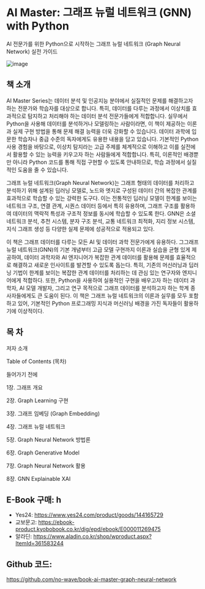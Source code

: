 
# AI Master: 그래프 뉴럴 네트워크 (GNN) with Python

AI 전문가를 위한 Python으로 시작하는 그래프 뉴럴 네트워크 (Graph Neural Network) 실전 가이드

 ![image](https://beat-by-wire.gitbook.io/beat-by-wire/~gitbook/image?url=https%3A%2F%2F3055094660-files.gitbook.io%2F%7E%2Ffiles%2Fv0%2Fb%2Fgitbook-x-prod.appspot.com%2Fo%2Fspaces%252FYzxz4QeW9UTrhrpWwKiQ%252Fuploads%252FEcmmkDuQO2Rfi8z30Rc5%252FAI%2520Master-%25E1%2584%2580%25E1%2585%25B3%25E1%2584%2585%25E1%2585%25A2%25E1%2584%2591%25E1%2585%25B3%2520%25E1%2584%2582%25E1%2585%25B2%25E1%2584%2585%25E1%2585%25A5%25E1%2586%25AF%25E1%2584%2582%25E1%2585%25A6%25E1%2584%2590%25E1%2585%25B3%25E1%2584%258B%25E1%2585%25AF%25E1%2584%258F%25E1%2585%25B3%2520with%2520Python.png%3Falt%3Dmedia%26token%3Da8e4d1c1-d751-4e81-b8ff-004f7718ce82&width=300&dpr=4&quality=100&sign=dc031a80&sv=2)

## 책 소개

AI Master Series는 데이터 분석 및 인공지능 분야에서 실질적인 문제를 해결하고자 하는 전문가와 학습자를 대상으로 합니다. 특히, 데이터를 다루는 과정에서 이상치를 효과적으로 탐지하고 처리해야 하는 데이터 분석 전문가들에게 적합합니다. 실무에서 Python을 사용해 데이터를 분석하거나 모델링하는 사람이라면, 이 책이 제공하는 이론과 실제 구현 방법을 통해 문제 해결 능력을 더욱 강화할 수 있습니다. 데이터 과학에 입문한 학습자나 중급 수준의 독자에게도 유용한 내용을 담고 있습니다. 기본적인 Python 사용 경험을 바탕으로, 이상치 탐지라는 고급 주제를 체계적으로 이해하고 이를 실전에서 활용할 수 있는 능력을 키우고자 하는 사람들에게 적합합니다. 특히, 이론적인 배경뿐만 아니라 Python 코드를 통해 직접 구현할 수 있도록 안내하므로, 학습 과정에서 실질적인 도움을 줄 수 있습니다. 

그래프 뉴럴 네트워크(Graph Neural Network)는 그래프 형태의 데이터를 처리하고 분석하기 위해 설계된 딥러닝 모델로, 노드와 엣지로 구성된 데이터 간의 복잡한 관계를 효과적으로 학습할 수 있는 강력한 도구다. 이는 전통적인 딥러닝 모델이 한계를 보이는 네트워크 구조, 연결 관계, 시퀀스 데이터 등에서 특히 유용하며, 그래프 구조를 활용하여 데이터의 맥락적 특성과 구조적 정보를 동시에 학습할 수 있도록 한다. GNN은 소셜 네트워크 분석, 추천 시스템, 분자 구조 분석, 교통 네트워크 최적화, 지리 정보 시스템, 지식 그래프 생성 등 다양한 실제 문제에 성공적으로 적용되고 있다.

이 책은 그래프 데이터를 다루는 모든 AI 및 데이터 과학 전문가에게 유용하다. 그그래프 뉴럴 네트워크(GNN)의 기본 개념부터 고급 모델 구현까지 이론과 실습을 균형 있게 제공하여, 데이터 과학자와 AI 엔지니어가 복잡한 관계 데이터를 활용해 문제를 효율적으로 해결하고 새로운 인사이트를 발견할 수 있도록 돕는다. 특히, 기존의 머신러닝과 딥러닝 기법이 한계를 보이는 복잡한 관계 데이터를 처리하는 데 관심 있는 연구자와 엔지니어에게 적합하다. 또한, Python을 사용하여 실용적인 구현을 배우고자 하는 데이터 과학자, AI 모델 개발자, 그리고 연구 목적으로 그래프 데이터를 분석하고자 하는 학계 종사자들에게도 큰 도움이 된다. 이 책은 그래프 뉴럴 네트워크의 이론과 실무를 모두 포함하고 있어, 기본적인 Python 프로그래밍 지식과 머신러닝 배경을 가진 독자들이 활용하기에 이상적이다.

## 목 차

저자 소개 

Table of Contents (목차)

들어가기 전에 

1장. 그래프 개요 

2장. Graph Learning 구현 

3장. 그래프 임베딩 (Graph Embedding) 

4장. 그래프 뉴럴 네트워크 

5장. Graph Neural Network 방법론 

6장. Graph Generative Model 

7장. Graph Neural Network 활용 

8장. GNN Explainable XAI


## E-Book 구매: h
- Yes24: https://www.yes24.com/product/goods/144165729
- 교보문고: https://ebook-product.kyobobook.co.kr/dig/epd/ebook/E000011269475
- 알라딘: https://www.aladin.co.kr/shop/wproduct.aspx?ItemId=361583244

## Github 코드: 
https://github.com/no-wave/book-ai-master-graph-neural-network
